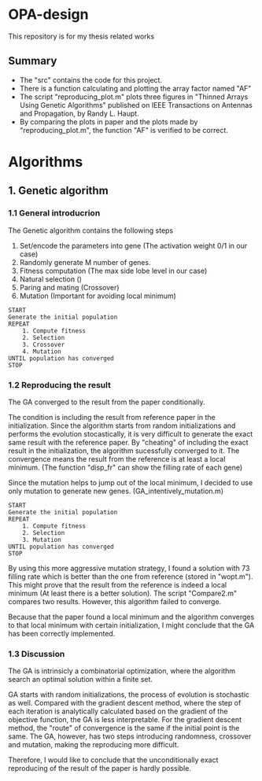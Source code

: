 # OPA-design
 This repository is for my thesis related works

## Summary
* The "src" contains the code for this project. 
* There is a function calculating and plotting the array factor named "AF"
* The script "reproducing_plot.m" plots three figures in "Thinned Arrays Using Genetic Algorithms" published on IEEE Transactions on Antennas and Propagation, by Randy L. Haupt. 
* By comparing the plots in paper and the plots made by "reproducing_plot.m", the function "AF" is verified to be correct. 

# Algorithms
## 1. Genetic algorithm

### 1.1 General introducrion

The Genetic algorithm contains the following steps
1. Set/encode the parameters into gene (The activation weight 0/1 in our case)
2. Randomly generate M number of genes.
3. Fitness computation (The max side lobe level in our case)
4. Natural selection ()
5. Paring and mating (Crossover)
6. Mutation (Important for avoiding local minimum)
```
START
Generate the initial population
REPEAT
    1. Compute fitness
    2. Selection
    3. Crossover
    4. Mutation 
UNTIL population has converged
STOP
```
### 1.2 Reproducing the result

The GA converged to the result from the paper conditionally. 

The condition is including the result from reference paper in the initialization. Since the algorithm starts from random initializations and performs the evolution stocastically, it is very difficult to generate the exact same result with the reference paper. By "cheating" of including the exact result in the initialization, the algorithm sucessfully converged to it. The convergence means the result from the reference is at least a local minimum. 
(The function "disp_fr" can show the filling rate of each gene)

Since the mutation helps to jump out of the local minimum, I decided to use only mutation to generate new genes. (GA_intentively_mutation.m)

```
START
Generate the initial population
REPEAT
    1. Compute fitness
    2. Selection
    3. Mutation
UNTIL population has converged
STOP
```

By using this more aggressive mutation strategy, I found a solution with 73 filling rate which is better than the one from reference (stored in "wopt.m"). This might prove that the result from the reference is indeed a local minimum (At least there is a better solution). The script "Compare2.m" compares two results. 
However, this algorithm failed to converge. 

Because that the paper found a local minimum and the algorithm converges to that local minimum with certain initialization, I might conclude that the GA has been correctly implemented. 
### 1.3 Discussion

The GA is intrinsicly a combinatorial optimization, where the algorithm search an optimal solution within a finite set. 

GA starts with random initializations, the process of evolution is stochastic as well. Compared with the gradient descent method, where the step of each iteration is analytically calculated based on the gradient of the objective function, the GA is less interpretable. For the gradient descent method, the "route" of convergence is the same if the initial point is the same. The GA, however, has two steps introducing randomness, crossover and mutation, making the reproducing more difficult. 

Therefore, I would like to conclude that the unconditionally exact reproducing of the result of the paper is hardly possible. 